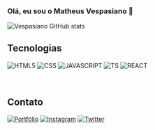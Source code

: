 ### Olá, eu sou o Matheus Vespasiano 👋

![Vespasiano GitHub stats](https://github-readme-stats.vercel.app/api?username=Vespasianoo&show_icons=true&theme=radical)

## Tecnologias

<div style="display: inline_block">
  <img align="center" alt="HTML5" src="https://img.shields.io/badge/HTML5-E34F26?style=for-the-badge&logo=html5&logoColor=white" />
  <img align="center" alt="CSS" src="https://img.shields.io/badge/CSS3-1572B6?style=for-the-badge&logo=css3&logoColor=white" />
  <img align="center" alt="JAVASCRIPT" src="https://img.shields.io/badge/JavaScript-F7DF1E?style=for-the-badge&logo=javascript&logoColor=black" />
  <img align="center" alt="TS" src="https://img.shields.io/badge/TypeScript-007ACC?style=for-the-badge&logo=typescript&logoColor=white" />
  <img align="center" alt="REACT" src="https://img.shields.io/badge/React-20232A?style=for-the-badge&logo=react&logoColor=61DAFB" />
  
</div><br/>

</br>

## Contato

[![Portfólio](https://img.shields.io/website?label=Portfólio&style=for-the-badge&url=https://portfolio-vespasianoo.vercel.app/)](https://portfolio-vespasianoo.vercel.app)
[![Instagram](https://img.shields.io/badge/Instagram-E4405F?style=for-the-badge&logo=instagram&logoColor=white)](https://www.instagram.com/m.vespasiano04/)
[![Twitter](https://img.shields.io/badge/Twitter-1DA1F2?style=for-the-badge&logo=twitter&logoColor=white)](https://twitter.com/Matheusrcha1)
